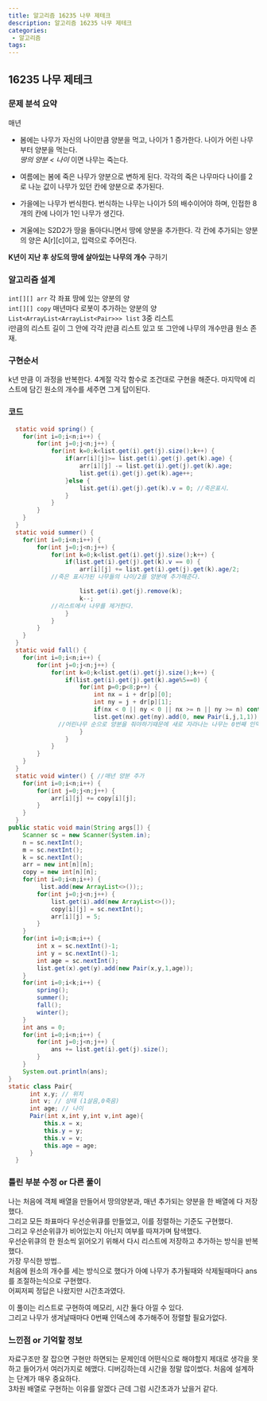 ```yaml
---
title: 알고리즘 16235 나무 제테크
description: 알고리즘 16235 나무 제테크
categories:
 - 알고리즘  
tags:
---
```

## 16235 나무 제테크  
### 문제 분석 요약  
매년
* 봄에는 나무가 자신의 나이만큼 양분을 먹고, 나이가 1 증가한다. 나이가 어린 나무부터 양분을 먹는다.  
*땅의 양분 < 나이* 이면 나무는 죽는다.

* 여름에는 봄에 죽은 나무가 양분으로 변하게 된다. 각각의 죽은 나무마다 나이를 2로 나눈 값이 나무가 있던 칸에 양분으로 추가된다.

* 가을에는 나무가 번식한다. 번식하는 나무는 나이가 5의 배수이어야 하며, 인접한 8개의 칸에 나이가 1인 나무가 생긴다.

* 겨울에는 S2D2가 땅을 돌아다니면서 땅에 양분을 추가한다. 각 칸에 추가되는 양분의 양은 A[r][c]이고, 입력으로 주어진다.

**K년이 지난 후 상도의 땅에 살아있는 나무의 개수** 구하기  

### 알고리즘 설계  
```int[][] arr``` 각 좌표 땅에 있는 양분의 양  
```int[][] copy``` 매년마다 로봇이 추가하는 양분의 양  
```List<ArrayList<ArrayList<Pair>>> list``` 3중 리스트  
i만큼의 리스트 길이 그 안에 각각 j만큼 리스트 있고 또 그안에 나무의 개수만큼 원소 존재.  

### 구현순서  
k년 만큼 이 과정을 반복한다.
4계절 각각 함수로 조건대로 구현을 해준다.
마지막에 리스트에 담긴 원소의 개수를 세주면 그게 답이된다.  
### 코드  
```java
  static void spring() {
  	for(int i=0;i<n;i++) {
  		for(int j=0;j<n;j++) {
  			for(int k=0;k<list.get(i).get(j).size();k++) {
  				if(arr[i][j]>= list.get(i).get(j).get(k).age) {
  					arr[i][j] -= list.get(i).get(j).get(k).age;
  					list.get(i).get(j).get(k).age++;
  				}else {
  					list.get(i).get(j).get(k).v = 0; //죽은표시.
  				}
  			}
  		}
  	}
  }
  static void summer() {
  	for(int i=0;i<n;i++) {
  		for(int j=0;j<n;j++) {
  			for(int k=0;k<list.get(i).get(j).size();k++) {
  				if(list.get(i).get(j).get(k).v == 0) {
  					arr[i][j] += list.get(i).get(j).get(k).age/2;
            //죽은 표시가된 나무들의 나이/2를 양분에 추가해준다.

  					list.get(i).get(j).remove(k);
  					k--;
            //리스트에서 나무를 제거한다.
  				}
  			}
  		}
  	}
  }
  static void fall() {
  	for(int i=0;i<n;i++) {
  		for(int j=0;j<n;j++) {
  			for(int k=0;k<list.get(i).get(j).size();k++) {
  				if(list.get(i).get(j).get(k).age%5==0) {
  					for(int p=0;p<8;p++) {
  						int nx = i + dr[p][0];
  						int ny = j + dr[p][1];
  						if(nx < 0 || ny < 0 || nx >= n || ny >= n) continue;
  						list.get(nx).get(ny).add(0, new Pair(i,j,1,1));
              //어린나무 순으로 양분을 줘야하기때문에 새로 자라나는 나무는 0번째 인덱스에 추가해준다.
  					}
  				}
  			}
  		}
  	}
  }
  static void winter() { //매년 양분 추가
  	for(int i=0;i<n;i++) {
  		for(int j=0;j<n;j++) {
  			arr[i][j] += copy[i][j];
  		}
  	}
  }
public static void main(String args[]) {
	Scanner sc = new Scanner(System.in);
	n = sc.nextInt();
	m = sc.nextInt();
	k = sc.nextInt();
	arr = new int[n][n];
	copy = new int[n][n];
	for(int i=0;i<n;i++) {
		 list.add(new ArrayList<>());;
		for(int j=0;j<n;j++) {
			list.get(i).add(new ArrayList<>());
			copy[i][j] = sc.nextInt();
			arr[i][j] = 5;
		}
	}
	for(int i=0;i<m;i++) {
		int x = sc.nextInt()-1;
		int y = sc.nextInt()-1;
		int age = sc.nextInt();
		list.get(x).get(y).add(new Pair(x,y,1,age));
	}
	for(int i=0;i<k;i++) {
		spring();
		summer();
		fall();
		winter();
	}
	int ans = 0;
	for(int i=0;i<n;i++) {
		for(int j=0;j<n;j++) {
			ans += list.get(i).get(j).size();
		}
	}
	System.out.println(ans);
}
static class Pair{
      int x,y; // 위치
      int v; // 상태 (1살음,0죽음)
      int age; // 나이
      Pair(int x,int y,int v,int age){
          this.x = x;
          this.y = y;
          this.v = v;
          this.age = age;
      }
  }
```

### 틀린 부분 수정 or 다른 풀이  
나는 처음에 객체 배열을 만들어서 땅의양분과, 매년 추가되는 양분을 한 배열에 다 저장했다.  
그리고 모든 좌표마다 우선순위큐를 만들었고, 이를 정렬하는 기준도 구현했다.  
그리고 우선순위큐가 비어있는지 아닌지 여부를 따져가며 탐색했다.  
우선순위큐의 한 원소씩 읽어오기 위해서 다시 리스트에 저장하고 추가하는 방식을 반복했다.  
가장 무식한 방법..  
처음에 원소의 개수를 세는 방식으로 했다가 아예 나무가 추가될때와 삭제될때마다 ans를 조절하는식으로 구현했다.  
어찌저찌 정답은 나왔지만 시간초과였다.  

이 풀이는 리스트로 구현하여 메모리, 시간 둘다 아낄 수 있다.  
그리고 나무가 생겨날때마다 0번째 인덱스에 추가해주어 정렬할 필요가없다.  
### 느낀점 or 기억할 정보  
자료구조만 잘 잡으면 구현만 하면되는 문제인데 어떤식으로 해야할지 제대로 생각을 못하고 들어가서
여러가지로 헤맸다. 디버깅하는데 시간을 정말 많이썼다.
처음에 설계하는 단계가 매우 중요하다.  
3차원 배열로 구현하는 이유를 알겠다 근데 그럼 시간초과가 났을거 같다.
